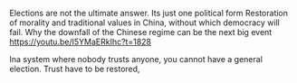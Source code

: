 



Elections are not the ultimate answer. Its just one political form
Restoration of morality and traditional values in China, without which democracy will fail.
Why the downfall of the Chinese regime can be the next big event
https://youtu.be/I5YMaERkIhc?t=1828

Ina system where nobody trusts anyone, you cannot have a general election. 
Trust have to be restored, 